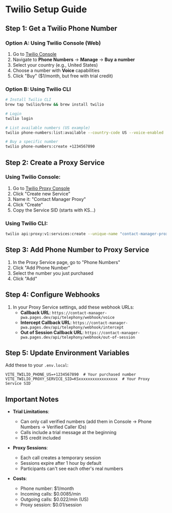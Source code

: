 # Twilio Setup Guide

## Step 1: Get a Twilio Phone Number

### Option A: Using Twilio Console (Web)
1. Go to [Twilio Console](https://console.twilio.com)
2. Navigate to **Phone Numbers** → **Manage** → **Buy a number**
3. Select your country (e.g., United States)
4. Choose a number with **Voice** capabilities
5. Click "Buy" ($1/month, but free with trial credit)

### Option B: Using Twilio CLI
```bash
# Install Twilio CLI
brew tap twilio/brew && brew install twilio

# Login
twilio login

# List available numbers (US example)
twilio phone-numbers:list:available --country-code US --voice-enabled

# Buy a specific number
twilio phone-numbers:create +1234567890
```

## Step 2: Create a Proxy Service

### Using Twilio Console:
1. Go to [Twilio Proxy Console](https://console.twilio.com/us1/develop/proxy/services)
2. Click "Create new Service"
3. Name it: "Contact Manager Proxy"
4. Click "Create"
5. Copy the Service SID (starts with KS...)

### Using Twilio CLI:
```bash
twilio api:proxy:v1:services:create --unique-name "contact-manager-proxy"
```

## Step 3: Add Phone Number to Proxy Service

1. In the Proxy Service page, go to "Phone Numbers"
2. Click "Add Phone Number"
3. Select the number you just purchased
4. Click "Add"

## Step 4: Configure Webhooks

1. In your Proxy Service settings, add these webhook URLs:
   - **Callback URL**: `https://contact-manager-pwa.pages.dev/api/telephony/webhook/voice`
   - **Intercept Callback URL**: `https://contact-manager-pwa.pages.dev/api/telephony/webhook/intercept`
   - **Out of Session Callback URL**: `https://contact-manager-pwa.pages.dev/api/telephony/webhook/out-of-session`

## Step 5: Update Environment Variables

Add these to your `.env.local`:
```
VITE_TWILIO_PHONE_US=+1234567890  # Your purchased number
VITE_TWILIO_PROXY_SERVICE_SID=KSxxxxxxxxxxxxxxxxx  # Your Proxy Service SID
```

## Important Notes

- **Trial Limitations**: 
  - Can only call verified numbers (add them in Console → Phone Numbers → Verified Caller IDs)
  - Calls include a trial message at the beginning
  - $15 credit included

- **Proxy Sessions**:
  - Each call creates a temporary session
  - Sessions expire after 1 hour by default
  - Participants can't see each other's real numbers

- **Costs**:
  - Phone number: $1/month
  - Incoming calls: $0.0085/min
  - Outgoing calls: $0.022/min (US)
  - Proxy session: $0.01/session